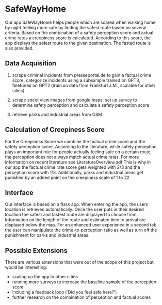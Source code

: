 # SafeWayHome

Our app SafeWayHome helps people which are scared when walking home by night feeling more safe by finding the safest route based on several criteria.
Based on the combination of a safety perception score and actual crime rates a creepiness score is calculated. According to this score, the app displays the safest route to the given destination. The fasted route is also provided.

## Data Acquisition
1) scrape criminal incidents from presseportal.de to gain a factual crime score, 
categorize incidents using a subsample trained on GPT3, 
finetuned on GPT2 (train on data from Frankfurt a.M., scalable for other cities)

2) scrape street view images from google maps, 
set up survey to determine safety perception and calculate a safety perception score

3) retrieve parks and industrial areas from OSM

## Calculation of Creepiness Score
For the Creepiness Score we combine the factual crime score and the safety perception score. According to the literature, while safety perception plays an important role for people actually feeling safe on a certain route, the perception does not always match actual crime rates. 
For more information on recent literature see LiteratureOverview.pdf
This is why in our app the factual crime rate score gets weighted with 2/3 and the perception score with 1/3. 
Additionally, parks and industrial areas get punished by an added point on the creepiness scale of 1 to 22.

## Interface
Our interface is based on a flask app. When entering the app, the users location is retrieved automatically. Once the user puts in their desired location the safest and fastest route are displayed to choose from. Information on the length of the route and estimated time to arrival are displayed below the map.
For an enhanced user experience in a second tab the user can manipulate the crime-to-perception ratio as well as turn off the punishment for parks and industrial areas.

## Possible Extensions
There are various extensions that were out of the scope of this project but would be interesting:
- scaling up the app to other cities
- running more surveys to increase the baseline sample of the perception score
- including a feedback loop ('Did you feel safe here?')
- further research on the combination of perception and factual scores

